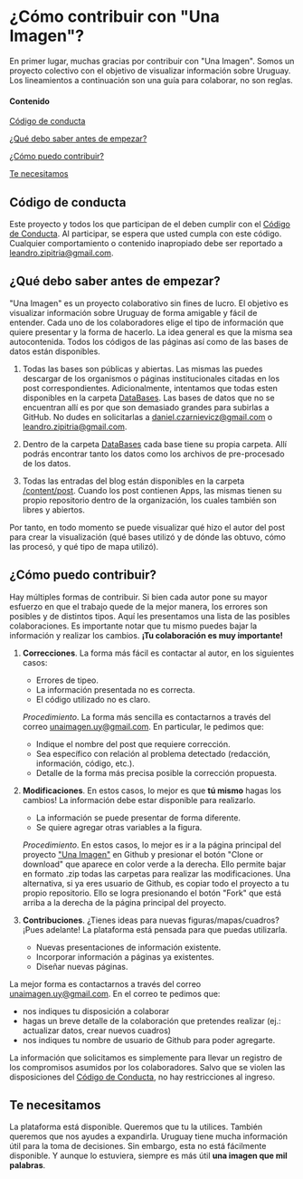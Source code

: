 # ¿Cómo contribuir con "Una Imagen"?

En primer lugar, muchas gracias por contribuir con "Una Imagen". 
Somos un proyecto colectivo con el objetivo de visualizar información sobre Uruguay.
Los lineamientos a continuación son una guía para colaborar, no son reglas. 

#### Contenido

[Código de conducta](#Código-de-conducta)

[¿Qué debo saber antes de empezar?](#Qué-debo-saber-antes-de-empezar)

[¿Cómo puedo contribuir?](#Cómo-puedo-contribuir)

[Te necesitamos](#Te-necesitamos)


## Código de conducta

Este proyecto y todos los que participan de el deben cumplir con el [Código de Conducta](CODE_OF_CONDUCT.md). Al participar, se espera que usted cumpla con este código.
Cualquier comportamiento o contenido inapropiado debe ser reportado a [leandro.zipitria@gmail.com](mailto:leandro.zipitria@gmail.com).


## ¿Qué debo saber antes de empezar?

"Una Imagen" es un proyecto colaborativo sin fines de lucro. El objetivo es visualizar información sobre Uruguay de forma amigable y fácil de entender.
Cada uno de los colaboradores elige el tipo de información que quiere presentar y la forma de hacerlo. La idea general es que la misma sea autocontenida.
Todos los códigos de las páginas así como de las bases de datos están disponibles.

1. Todas las bases son públicas y abiertas. Las mismas las puedes descargar de los organismos o páginas institucionales citadas en los post correspondientes. Adicionalmente, intentamos que todas esten disponibles en la carpeta [DataBases](https://github.com/UnaImagen/UnaImagen/tree/master/DataBases). Las bases de datos que no se encuentran allí es por que son demasiado grandes para subirlas a GitHub. No dudes en solicitarlas a [daniel.czarnievicz@gmail.com](mailto:daniel.czarnievicz@gmail.com) o [leandro.zipitria@gmail.com](mailto:leandro.zipitria@gmail.com).

1. Dentro de la carpeta [DataBases](https://github.com/UnaImagen/UnaImagen/tree/master/DataBases) cada base tiene su propia carpeta. Allí podrás encontrar tanto los datos como los archivos de pre-procesado de los datos.

1. Todas las entradas del blog están disponibles en la carpeta [/content/post](https://github.com/UnaImagen/UnaImagen/tree/master/content/post). Cuando los post contienen Apps, las mismas tienen su propio repositorio dentro de la organización, los cuales también son libres y abiertos.

Por tanto, en todo momento se puede visualizar qué hizo el autor del post para crear la visualización (qué bases utilizó y de dónde las obtuvo, cómo las procesó, y qué tipo de mapa utilizó).


## ¿Cómo puedo contribuir?

Hay múltiples formas de contribuir. Si bien cada autor pone su mayor esfuerzo en que el trabajo quede de la mejor manera, los errores son posibles y de distintos tipos.
Aquí les presentamos una lista de las posibles colaboraciones.
Es importante notar que tu mismo puedes bajar la información y realizar los cambios. **¡Tu colaboración es muy importante!**

1. **Correcciones**. La forma más fácil es contactar al autor, en los siguientes casos:  
    - Errores de tipeo.  
    - La información presentada no es correcta.  
    - El código utilizado no es claro.  
    
    _Procedimiento_. La forma más sencilla es contactarnos a través del correo [unaimagen.uy@gmail.com](mailto:unaimagen.uy@gmail.com?subject=[Una%20Imagen]%20Corrección%20a%20página). En particular, le pedimos que:
    - Indique el nombre del post que requiere corrección.
    - Sea específico con relación al problema detectado (redacción, información, código, etc.).
    - Detalle de la forma más precisa posible la corrección propuesta.

2. **Modificaciones**. En estos casos, lo mejor es que **tú mismo** hagas los cambios! La información debe estar disponible para realizarlo.
    - La información se puede presentar de forma diferente.
    - Se quiere agregar otras variables a la figura.
    
    _Procedimiento_. En estos casos, lo mejor es ir a la página principal del proyecto ["Una Imagen"](https://github.com/UnaImagen/UnaImagen) en Github y presionar el botón "Clone or download" que aparece en color verde a la derecha. Ello permite bajar en formato .zip todas las carpetas para realizar las modificaciones.
    Una alternativa, si ya eres usuario de Github, es copiar todo el proyecto a tu propio repositorio. Ello se logra presionando el botón "Fork" que está arriba a la derecha de la página principal del proyecto.
  
3. **Contribuciones**. ¿Tienes ideas para nuevas figuras/mapas/cuadros? ¡Pues adelante! La plataforma está pensada para que puedas utilizarla.
    - Nuevas presentaciones de información existente.
    - Incorporar información a páginas ya existentes.
    - Diseñar nuevas páginas.
    
La mejor forma es contactarnos a través del correo [unaimagen.uy@gmail.com](mailto:unaimagen.uy@gmail.com?Subject=[Una%20Imagen]%20Quiero%20colaborar%20con%20UnaImagen). En el correo te pedimos que:
* nos indiques tu disposición a colaborar
* hagas un breve detalle de la colaboración que pretendes realizar (ej.: actualizar datos, crear nuevos cuadros) 
* nos indiques tu nombre de usuario de Github para poder agregarte.
    
La información que solicitamos es simplemente para llevar un registro de los compromisos asumidos por los colaboradores. Salvo que se violen las disposiciones del [Código de Conducta](CODE_OF_CONDUCT.md), no hay restricciones al ingreso.

## Te necesitamos

La plataforma está disponible. Queremos que tu la utilices. También queremos que nos ayudes a expandirla. Uruguay tiene mucha información útil para la toma de decisiones.
Sin embargo, esta no está fácilmente disponible. Y aunque lo estuviera, siempre es más útil **una imagen que mil palabras**.
